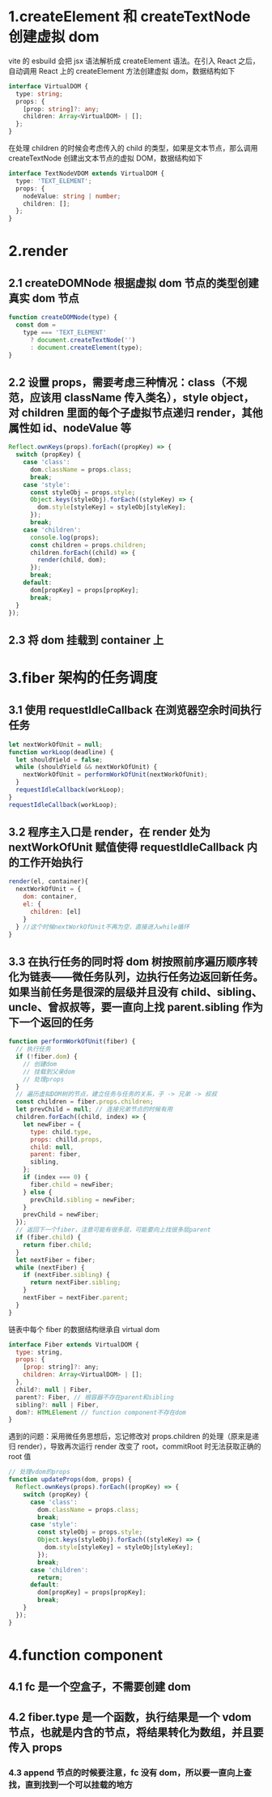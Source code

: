 # 1.createElement 和 createTextNode 创建虚拟 dom

vite 的 esbuild 会把 jsx 语法解析成 createElement 语法。在引入 React 之后，自动调用 React 上的 createElement 方法创建虚拟 dom，数据结构如下

```ts
interface VirtualDOM {
  type: string;
  props: {
    [prop: string]?: any;
    children: Array<VirtualDOM> | [];
  };
}
```

在处理 children 的时候会考虑传入的 child 的类型，如果是文本节点，那么调用 createTextNode 创建出文本节点的虚拟 DOM，数据结构如下

```ts
interface TextNodeVDOM extends VirtualDOM {
  type: 'TEXT_ELEMENT';
  props: {
    nodeValue: string | number;
    children: [];
  };
}
```

# 2.render

## 2.1 createDOMNode 根据虚拟 dom 节点的类型创建真实 dom 节点

```js
function createDOMNode(type) {
  const dom =
    type === 'TEXT_ELEMENT'
      ? document.createTextNode('')
      : document.createElement(type);
}
```

## 2.2 设置 props，需要考虑三种情况：class（不规范，应该用 className 传入类名），style object，对 children 里面的每个子虚拟节点递归 render，其他属性如 id、nodeValue 等

```js
Reflect.ownKeys(props).forEach((propKey) => {
  switch (propKey) {
    case 'class':
      dom.className = props.class;
      break;
    case 'style':
      const styleObj = props.style;
      Object.keys(styleObj).forEach((styleKey) => {
        dom.style[styleKey] = styleObj[styleKey];
      });
      break;
    case 'children':
      console.log(props);
      const children = props.children;
      children.forEach((child) => {
        render(child, dom);
      });
      break;
    default:
      dom[propKey] = props[propKey];
      break;
  }
});
```

## 2.3 将 dom 挂载到 container 上

# 3.fiber 架构的任务调度

## 3.1 使用 requestIdleCallback 在浏览器空余时间执行任务

```js
let nextWorkOfUnit = null;
function workLoop(deadline) {
  let shouldYield = false;
  while (shouldYield && nextWorkOfUnit) {
    nextWorkOfUnit = performWorkOfUnit(nextWorkOfUnit);
  }
  requestIdleCallback(workLoop);
}
requestIdleCallback(workLoop);
```

## 3.2 程序主入口是 render，在 render 处为 nextWorkOfUnit 赋值使得 requestIdleCallback 内的工作开始执行

```js
render(el, container){
  nextWorkOfUnit = {
    dom: container,
    el: {
      children: [el]
    }
  } //这个时候nextWorkOfUnit不再为空，直接进入while循环
}
```

## 3.3 在执行任务的同时将 dom 树按照前序遍历顺序转化为链表——微任务队列，边执行任务边返回新任务。如果当前任务是很深的层级并且没有 child、sibling、uncle、曾叔叔等，要一直向上找 parent.sibling 作为下一个返回的任务

```js
function performWorkOfUnit(fiber) {
  // 执行任务
  if (!fiber.dom) {
    // 创建dom
    // 挂载到父亲dom
    // 处理props
  }
  // 遍历虚拟DOM树的节点，建立任务与任务的关系，子 -> 兄弟 -> 叔叔
  const children = fiber.props.children;
  let prevChild = null; // 连接兄弟节点的时候有用
  children.forEach((child, index) => {
    let newFiber = {
      type: child.type,
      props: chilld.props,
      child: null,
      parent: fiber,
      sibling,
    };
    if (index === 0) {
      fiber.child = newFiber;
    } else {
      prevChild.sibling = newFiber;
    }
    prevChild = newFiber;
  });
  // 返回下一个fiber，注意可能有很多层，可能要向上找很多层parent
  if (fiber.child) {
    return fiber.child;
  }
  let nextFiber = fiber;
  while (nextFiber) {
    if (nextFiber.sibling) {
      return nextFiber.sibling;
    }
    nextFiber = nextFiber.parent;
  }
}
```

链表中每个 fiber 的数据结构继承自 virtual dom

```js
interface Fiber extends VirtualDOM {
  type: string,
  props: {
    [prop: string]?: any;
    children: Array<VirtualDOM> | [];
  },
  child?: null | Fiber,
  parent?: Fiber, // 根容器不存在parent和sibling
  sibling?: null | Fiber,
  dom?: HTMLElement // function component不存在dom
}
```

遇到的问题：采用微任务思想后，忘记修改对 props.children 的处理（原来是递归 render），导致再次运行 render 改变了 root，commitRoot 时无法获取正确的 root 值

```js
// 处理vdom的props
function updateProps(dom, props) {
  Reflect.ownKeys(props).forEach((propKey) => {
    switch (propKey) {
      case 'class':
        dom.className = props.class;
        break;
      case 'style':
        const styleObj = props.style;
        Object.keys(styleObj).forEach((styleKey) => {
          dom.style[styleKey] = styleObj[styleKey];
        });
        break;
      case 'children':
        return;
      default:
        dom[propKey] = props[propKey];
        break;
    }
  });
}
```

# 4.function component

## 4.1 fc 是一个空盒子，不需要创建 dom

## 4.2 fiber.type 是一个函数，执行结果是一个 vdom 节点，也就是内含的节点，将结果转化为数组，并且要传入 props

### 4.3 append 节点的时候要注意，fc 没有 dom，所以要一直向上查找，直到找到一个可以挂载的地方
